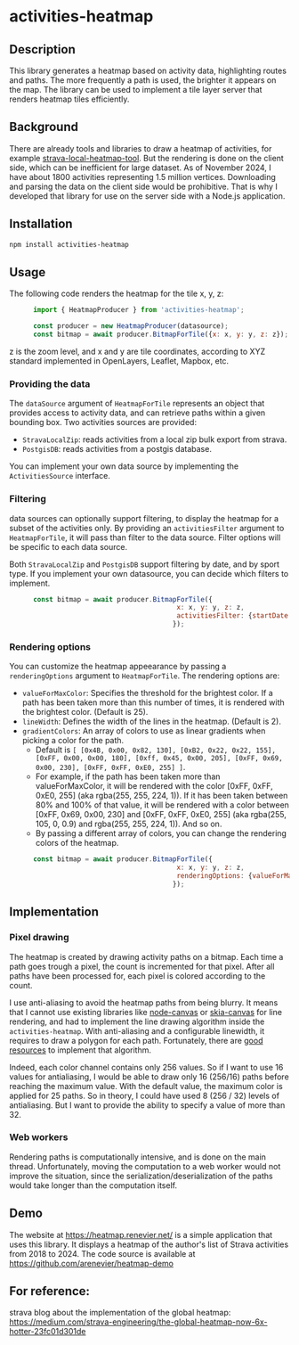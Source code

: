 # activities-heatmap

## Description

This library generates a heatmap based on activity data, highlighting routes
and paths. The more frequently a path is used, the brighter it appears on the
map. The library can be used to implement a tile layer server that renders
heatmap tiles efficiently.

## Background

There are already tools and libraries to draw a heatmap of activities, for
example
[strava-local-heatmap-tool](https://github.com/roboes/strava-local-heatmap-tool).
But  the rendering is done on the client side, which can be inefficient for
large dataset. As of November 2024, I have about 1800 activities representing
1.5 million vertices. Downloading and parsing the data on the client side would
be prohibitive. That is why I developed that library for use on the server side
with a Node.js application.

## Installation
```bash
npm install activities-heatmap
```


## Usage

The following code renders the heatmap for the tile x, y, z:
```javascript
      import { HeatmapProducer } from 'activities-heatmap';

      const producer = new HeatmapProducer(datasource);
      const bitmap = await producer.BitmapForTile({x: x, y: y, z: z});
```
z is the zoom level, and x and y are tile coordinates, according to XYZ
standard implemented in OpenLayers, Leaflet, Mapbox, etc.

### Providing the data
The `dataSource` argument of `HeatmapForTile` represents an object that
provides access to activity data, and can retrieve paths within a given
bounding box. Two activities sources are provided:
- `StravaLocalZip`: reads activities from a local zip bulk export from strava.
- `PostgisDB`: reads activities from a postgis database.

You can implement your own data source by implementing the `ActivitiesSource`
interface.

### Filtering
data sources can optionally support filtering, to display the heatmap for a
subset of the activities only. By providing an `activitiesFilter` argument to
`HeatmapForTile`, it will pass than filter to the data source. Filter options
will be specific to each data source.

Both `StravaLocalZip` and `PostgisDB` support filtering by date, and by sport type.
If you implement your own datasource, you can decide which filters to
implement.

```javascript
      const bitmap = await producer.BitmapForTile({
                                          x: x, y: y, z: z,
                                          activitiesFilter: {startDate: '2020-01-01', endDate: '2020-12-31'}
                                         });
```


### Rendering options
You can customize the heatmap appeearance by passing a `renderingOptions` argument to `HeatmapForTile`.
The rendering options are:
- `valueForMaxColor`: Specifies the threshold for the brightest color. If a path has been taken more than this number of times, it is rendered with the brightest color. (Default is 25).
- `lineWidth`: Defines the width of the lines in the heatmap. (Default is 2).
- `gradientColors`: An array of colors to use as linear gradients when picking a color for the path.
  - Default is ```[ [0x4B, 0x00, 0x82, 130], [0xB2, 0x22, 0x22, 155], [0xFF, 0x00, 0x00, 180], [0xff, 0x45, 0x00, 205], [0xFF, 0x69, 0x00, 230], [0xFF, 0xFF, 0xE0, 255] ]```. 
  - For example, if the path has been taken more than valueForMaxColor, it will be rendered with the color [0xFF, 0xFF, 0xE0, 255] (aka rgba(255, 255, 224, 1)). If it has been taken between 80% and 100% of that value, it will be rendered with a color between [0xFF, 0x69, 0x00, 230] and [0xFF, 0xFF, 0xE0, 255] (aka rgba(255, 105, 0, 0.9) and rgba(255, 255, 224, 1)). And so on. 
  - By passing a different array of colors, you can change the rendering colors of the heatmap.

```javascript
      const bitmap = await producer.BitmapForTile({
                                          x: x, y: y, z: z,
                                          renderingOptions: {valueForMaxColor: 50, lineWidth: 3}
                                         });
```



## Implementation

### Pixel drawing
The heatmap is created by drawing activity paths on a bitmap. Each time a path
goes trough a pixel, the count is incremented for that pixel. After all paths
have been processed for, each pixel is colored according to the count.

I use anti-aliasing to avoid the heatmap paths from being blurry. It means that
I cannot use existing libraries like
[node-canvas](https://github.com/Automattic/node-canvas) or
[skia-canvas](https://github.com/samizdatco/skia-canvas) for line rendering,
and had to implement the line drawing algorithm inside the
```activities-heatmap```. With anti-aliasing and a configurable linewidth, it
requires to draw a polygon for each path. Fortunately, there are 
[good](https://gabormakesgames.com/blog_polygons_antialias.html)
[resources](https://bucior.com/antialising-polygon-edges-for-scanline-rendering/)
to implement that algorithm.

Indeed, each color channel contains only 256 values. So if I want to use 16
values for antialiasing, I would be able to draw only 16 (256/16) paths before
reaching the maximum value. With the default value, the maximum color is
applied for 25 paths. So in theory, I could have used 8 (256 / 32) levels of
antialiasing. But I want to provide the ability to specify a value of more than
32.

### Web workers
Rendering paths is computationally intensive, and is done on the main thread.
Unfortunately, moving the computation to a web worker would not improve the
situation, since the serialization/deserialization of the paths would take
longer than the computation itself.

## Demo

The website at https://heatmap.renevier.net/ is a simple application that uses
this library. It displays a heatmap of the author's list of Strava activities
from 2018 to 2024. The code source is available at
https://github.com/arenevier/heatmap-demo

## For reference:
strava blog about the implementation of the global heatmap:
https://medium.com/strava-engineering/the-global-heatmap-now-6x-hotter-23fc01d301de
